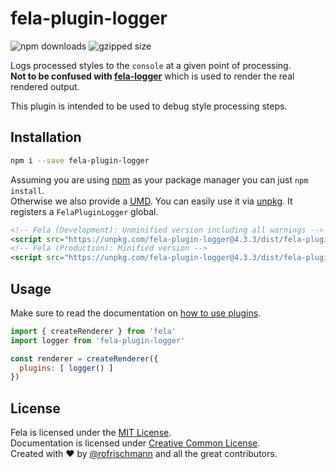 # fela-plugin-logger


<img alt="npm downloads" src="https://img.shields.io/npm/dm/fela-plugin-logger.svg">
<img alt="gzipped size" src="https://img.shields.io/badge/gzipped-0.39kb-brightgreen.svg">

Logs processed styles to the `console` at a given point of processing.<br>
**Not to be confused with [fela-logger](../fela-logger)** which is used to render the real rendered output.

This plugin is intended to be used to debug style processing steps.

## Installation
```sh
npm i --save fela-plugin-logger
```
Assuming you are using [npm](https://www.npmjs.com) as your package manager you can just `npm install`.<br>
Otherwise we also provide a [UMD](https://github.com/umdjs/umd). You can easily use it via [unpkg](https://unpkg.com/). It registers a `FelaPluginLogger` global.
```HTML
<!-- Fela (Development): Unminified version including all warnings -->
<script src="https://unpkg.com/fela-plugin-logger@4.3.3/dist/fela-plugin-logger.js"></script>
<!-- Fela (Production): Minified version -->
<script src="https://unpkg.com/fela-plugin-logger@4.3.3/dist/fela-plugin-logger.min.js"></script>
```

## Usage
Make sure to read the documentation on [how to use plugins](http://fela.js.org/docs/advanced/Plugins.html).

```javascript
import { createRenderer } from 'fela'
import logger from 'fela-plugin-logger'

const renderer = createRenderer({
  plugins: [ logger() ]
})
```

## License
Fela is licensed under the [MIT License](http://opensource.org/licenses/MIT).<br>
Documentation is licensed under [Creative Common License](http://creativecommons.org/licenses/by/4.0/).<br>
Created with ♥ by [@rofrischmann](http://rofrischmann.de) and all the great contributors.
